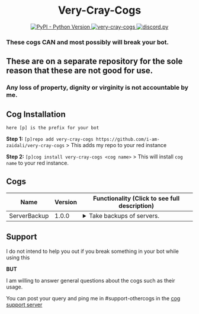 <h1 align="center"> Very-Cray-Cogs </h1>
<p align="center">
  <a href="https://www.python.org/downloads/">
    <img alt="PyPI - Python Version" src="https://img.shields.io/pypi/pyversions/Red-Discordbot">
  </a>
  <a href="https://github.com/i-am-zaidali/very-cray-cogs">
    <img alt="very-cray-cogs" src="https://img.shields.io/badge/very--cray--cogs-Break%20your%20bot%2C%20the%20easy%20way.-lightgrey">
  </a>
  <a href="https://github.com/Rapptz/discord.py/">
     <img src="https://img.shields.io/badge/discord-py-blue.svg" alt="discord.py">
  </a>
</p>

### These cogs CAN and most possibly will break your bot.
## These are on a separate repository for the sole reason that these are not good for use.

### Any loss of property, dignity or virginity is not accountable by me.

## Cog Installation
`here [p] is the prefix for your bot`

**Step 1:** `[p]repo add very-cray-cogs https://github.com/i-am-zaidali/very-cray-cogs` > This adds my repo to your red instance

**Step 2:** `[p]cog install very-cray-cogs <cog name>` > This will install `cog name` to your red instance.

## Cogs
| Name              | Version          | Functionality (Click to see full description)                                                                                                              |
|-------------------|------------------|------------------------------------------------------------------------------------------------------------------------------------------------------------|
| ServerBackup      | 1.0.0            | <details><summary>Take backups of servers.</summary>This cog stores details about a server's channels and roles and allows you to use those backups anywhere the bot is present.</details>                                 |

## Support

I do not intend to help you out if you break something in your bot while using this

**BUT**

I am willing to answer general questions about the cogs such as their usage.

You can post your query and ping me in #support-othercogs in the [cog support server](https://discord.gg/GET4DVk)
